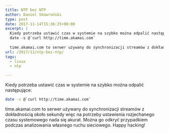 ```yaml
---
title: NTP bez NTP
author: Daniel Skowroński
type: post
date: 2017-11-14T15:36:25+00:00
excerpt: |
  Kiedy potrzeba ustawić czas w systemie na szybko można odpalić następujące: 
  date -s @`curl http://time.akamai.com`
  
  time.akamai.com to serwer używany do synchronizacji streamów z dokładnością około sekundy więc na potrzeby ustawienia rozjechanego czasu systemowego nada się akurat. Można go odkryć przypadkiem podczas analizowania własnego ruchu sieciowego. Happy hacking!
url: /2017/11/ntp-bez-ntp/
tags:
  - linux
  - ntp

---
```

Kiedy potrzeba ustawić czas w systemie na szybko można odpalić następujące:

```bash
date -s @`curl http://time.akamai.com`
```

time.akamai.com to serwer używany do synchronizacji streamów z dokładnością około sekundy więc na potrzeby ustawienia rozjechanego czasu systemowego nada się akurat. Można go odkryć przypadkiem podczas analizowania własnego ruchu sieciowego. Happy hacking!